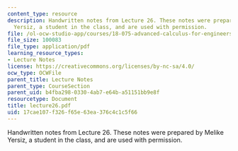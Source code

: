 ```yaml
---
content_type: resource
description: Handwritten notes from Lecture 26. These notes were prepared by Melike
  Yersiz, a student in the class, and are used with permission.
file: /ol-ocw-studio-app/courses/18-075-advanced-calculus-for-engineers-fall-2004/17cae107f326f65e63ea376c4c1c5f66_lecture26.pdf
file_size: 100083
file_type: application/pdf
learning_resource_types:
- Lecture Notes
license: https://creativecommons.org/licenses/by-nc-sa/4.0/
ocw_type: OCWFile
parent_title: Lecture Notes
parent_type: CourseSection
parent_uid: b4fba298-0330-4ab7-e64b-a51151bb9e8f
resourcetype: Document
title: lecture26.pdf
uid: 17cae107-f326-f65e-63ea-376c4c1c5f66
---
```

Handwritten notes from Lecture 26. These notes were prepared by Melike Yersiz, a student in the class, and are used with permission.
